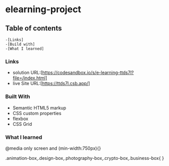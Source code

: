 # elearning-project

## Table of contents 
	-[Links]
	-[Build with]
	-[What I learned]

### Links

 - solution URL:[https://codesandbox.io/s/e-learning-ttds7l?file=/index.html]
 - live Site URL:[https://ttds7l.csb.app/]

### Built With

- Semantic HTML5 markup
- CSS custom properties
- flexbox
- CSS Grid

### What I learned

@media only screen and (min-width:750px){}


.animation-box,.design-box,.photography-box,.crypto-box,.business-box{
}
